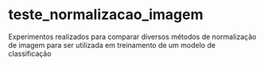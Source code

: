 # teste_normalizacao_imagem
Experimentos realizados para comparar diversos métodos de normalização de imagem para ser utilizada em treinamento de um modelo de classificação
